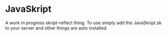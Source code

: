 # JavaSkript

A work in progress skript-reflect thing.
To use simply add the JavaSkript.sk to
your server and other things are auto
installed.
